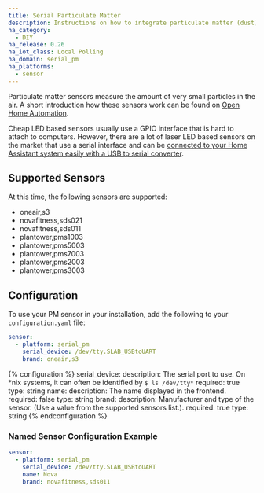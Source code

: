 ```yaml
---
title: Serial Particulate Matter
description: Instructions on how to integrate particulate matter (dust) sensors with Home Assistant.
ha_category:
  - DIY
ha_release: 0.26
ha_iot_class: Local Polling
ha_domain: serial_pm
ha_platforms:
  - sensor
---
```


Particulate matter sensors measure the amount of very small particles in the air. A short introduction how these sensors work can be found on [Open Home Automation](https://www.open-homeautomation.com/2016/07/19/measuring-air-quality/).

Cheap LED based sensors usually use a GPIO interface that is hard to attach to computers. However, there are a lot of laser LED based sensors on the market that use a serial interface and can be [connected to your Home Assistant system easily with a USB to serial converter](https://www.open-homeautomation.com/2016/07/20/connecting-an-particulate-matter-sensor-to-your-pc-or-mac/).

## Supported Sensors

At this time, the following sensors are supported:

* oneair,s3
* novafitness,sds021
* novafitness,sds011
* plantower,pms1003
* plantower,pms5003
* plantower,pms7003
* plantower,pms2003
* plantower,pms3003

## Configuration

To use your PM sensor in your installation, add the following to your `configuration.yaml` file:

```yaml
sensor:
  - platform: serial_pm
    serial_device: /dev/tty.SLAB_USBtoUART
    brand: oneair,s3
```

{% configuration %}
serial_device:
  description: The serial port to use. On *nix systems, it can often be identified by `$ ls /dev/tty*`
  required: true
  type: string
name:
  description: The name displayed in the frontend.
  required: false
  type: string
brand:
  description: Manufacturer and type of the sensor. (Use a value from the supported sensors list.).
  required: true
  type: string
{% endconfiguration %}

### Named Sensor Configuration Example

```yaml
sensor:
  - platform: serial_pm
    serial_device: /dev/tty.SLAB_USBtoUART
    name: Nova
    brand: novafitness,sds011
```
